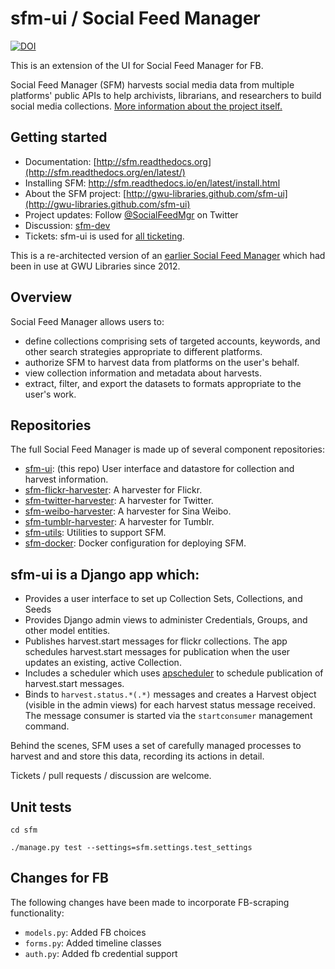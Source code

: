 # sfm-ui / Social Feed Manager

[![DOI](https://zenodo.org/badge/39789776.svg)](https://zenodo.org/badge/latestdoi/39789776)

This is an extension of the UI for Social Feed Manager for FB.

Social Feed Manager (SFM) harvests social media data from multiple platforms' public APIs to help archivists,
librarians, and researchers to build social media collections. [More information about the project itself.](http://gwu-libraries.github.io/sfm-ui)


## Getting started

* Documentation:  [http://sfm.readthedocs.org](http://sfm.readthedocs.org/en/latest/)
* Installing SFM: http://sfm.readthedocs.io/en/latest/install.html
* About the SFM project: [http://gwu-libraries.github.com/sfm-ui](http://gwu-libraries.github.com/sfm-ui)
* Project updates: Follow [@SocialFeedMgr](https://twitter.com/SocialFeedMgr) on Twitter
* Discussion:  [sfm-dev](https://groups.google.com/forum/#!forum/sfm-dev)
* Tickets:  sfm-ui is used for [all ticketing](https://github.com/gwu-libraries/sfm-ui/issues).

This is a re-architected version of an [earlier Social Feed Manager](https://github.com/gwu-libraries/social-feed-manager)
which had been in use at GWU Libraries since 2012.

## Overview
Social Feed Manager allows users to:
* define collections comprising sets of targeted accounts, keywords, and other search strategies appropriate to different platforms.
* authorize SFM to harvest data from platforms on the user's behalf.
* view collection information and metadata about harvests.
* extract, filter, and export the datasets to formats appropriate to the user's work.

## Repositories
The full Social Feed Manager is made up of several component repositories:

* [sfm-ui](https://github.com/gwu-libraries/sfm-ui): (this repo) User interface and datastore for collection and harvest information.
* [sfm-flickr-harvester](https://github.com/gwu-libraries/sfm-flickr-harvester):  A harvester for Flickr.
* [sfm-twitter-harvester](https://github.com/gwu-libraries/sfm-twitter-harvester): A harvester for Twitter.
* [sfm-weibo-harvester](https://github.com/gwu-libraries/sfm-weibo-harvester):   A harvester for Sina Weibo.
* [sfm-tumblr-harvester](https://github.com/gwu-libraries/sfm-tumblr-harvester):   A harvester for Tumblr.
* [sfm-utils](https://github.com/gwu-libraries/sfm-utils): Utilities to support SFM.
* [sfm-docker](https://github.com/gwu-libraries/sfm-docker):  Docker configuration for deploying SFM.

## sfm-ui is a Django app which:

- Provides a user interface to set up Collection Sets, Collections, and Seeds
- Provides Django admin views to administer Credentials, Groups, and other model entities.
- Publishes harvest.start messages for flickr collections.  The app schedules harvest.start messages for publication when the user updates an existing, active Collection.
- Includes a scheduler which uses [apscheduler](http://apscheduler.readthedocs.org) to schedule publication of harvest.start messages.
- Binds to `harvest.status.*(.*)` messages and creates a Harvest object (visible in the admin views) for each harvest status message received.  The message consumer is started via the `startconsumer` management command.

Behind the scenes, SFM uses a set of carefully managed processes to harvest and and store this data, recording its actions in detail.

Tickets / pull requests / discussion are welcome.

## Unit tests
  `cd sfm`

  `./manage.py test --settings=sfm.settings.test_settings`


## Changes for FB

The following changes have been made to incorporate FB-scraping functionality:

* `models.py`: Added FB choices
* `forms.py`: Added timeline classes
* `auth.py`: Added fb credential support
